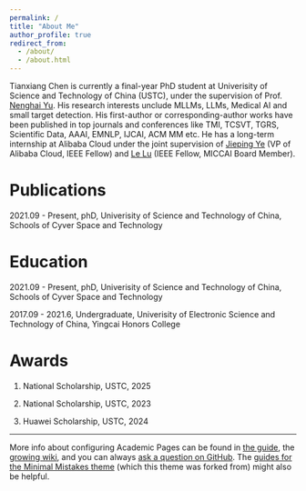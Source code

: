 ```yaml
---
permalink: /
title: "About Me"
author_profile: true
redirect_from: 
  - /about/
  - /about.html
---
```


Tianxiang Chen is currently a final-year PhD student at Univerisity of Science and Technology of China (USTC), under the supervision of Prof. [Nenghai Yu](https://scholar.google.com/citations?user=7620QAMAAAAJ&hl=en). His research interests unclude MLLMs, LLMs, Medical AI and small target detection. His first-author or corresponding-author works have been published in top journals and conferences like TMI, TCSVT, TGRS, Scientific Data, AAAI, EMNLP, IJCAI, ACM MM etc. He has a long-term internship at Alibaba Cloud under the joint supervision of [Jieping Ye](https://scholar.google.com/citations?user=T9AzhwcAAAAJ&hl=en) (VP of Alibaba Cloud, IEEE Fellow) and [Le Lu](https://scholar.google.com/citations?user=kZn0f6gAAAAJ&hl=en) (IEEE Fellow, MICCAI Board Member).

Publications
======
2021.09 - Present, phD, Univerisity of Science and Technology of China, Schools of Cyver Space and Technology

Education
======

2021.09 - Present, phD, Univerisity of Science and Technology of China, Schools of Cyver Space and Technology

2017.09 - 2021.6, Undergraduate, Univerisity of Electronic Science and Technology of China, Yingcai Honors College


Awards
======
1. National Scholarship, USTC, 2025
   
2. National Scholarship, USTC, 2023
   
3. Huawei Scholarship, USTC, 2024


------
More info about configuring Academic Pages can be found in [the guide](https://academicpages.github.io/markdown/), the [growing wiki](https://github.com/academicpages/academicpages.github.io/wiki), and you can always [ask a question on GitHub](https://github.com/academicpages/academicpages.github.io/discussions). The [guides for the Minimal Mistakes theme](https://mmistakes.github.io/minimal-mistakes/docs/configuration/) (which this theme was forked from) might also be helpful.
